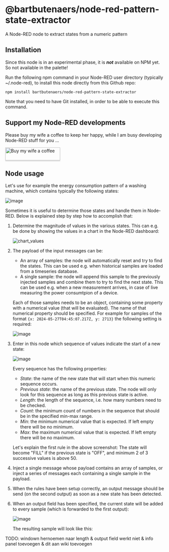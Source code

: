 # @bartbutenaers/node-red-pattern-state-extractor
A Node-RED node to extract states from a numeric pattern

## Installation

Since this node is in an experimental phase, it is ***not*** available on NPM yet.  So not available in the palette!

Run the following npm command in your Node-RED user directory (typically ~/.node-red), to install this node directly from this Github repo:
```
npm install bartbutenaers/node-red-pattern-state-extractor
```
Note that you need to have Git installed, in order to be able to execute this command.

## Support my Node-RED developments

Please buy my wife a coffee to keep her happy, while I am busy developing Node-RED stuff for you ...

<a href="https://www.buymeacoffee.com/bartbutenaers" target="_blank"><img src="https://www.buymeacoffee.com/assets/img/custom_images/orange_img.png" alt="Buy my wife a coffee" style="height: 41px !important;width: 174px !important;box-shadow: 0px 3px 2px 0px rgba(190, 190, 190, 0.5) !important;-webkit-box-shadow: 0px 3px 2px 0px rgba(190, 190, 190, 0.5) !important;" ></a>

## Node usage
Let's use for example the energy consumption pattern of a washing machine, which contains typically the following states:

![image](https://github.com/bartbutenaers/node-red-pattern-state-extractor/assets/14224149/7d7f7f22-8120-4050-832f-77d0e750c872)

Sometimes it is useful to determine those states and handle them in Node-RED.  Below is explained step by step how to accomplish that:

1. Determine the magnitude of values in the various states.  This can e.g. be done by showing the values in a chart in the Node-RED dashboard:

   ![chart_values](https://github.com/bartbutenaers/node-red-pattern-state-extractor/assets/14224149/287d7a7c-3b02-4059-b6ba-edd8cb3b0909)

2. The payload of the input messages can be:
   + An array of samples: the node will automatically reset and try to find the states.  This can be used e.g. when historical samples are loaded from a timeseries database.
   + A single sample: the node will append this sample to the previously injected samples and combine them to try to find the next state.  This can be used e.g. when a new measurement arrives, in case of live measuring the power consumtpion of a device.

   Each of those samples needs to be an object, containing some property with a numerical value (that will be evaluated).  The name of that numerical property should be specified.  For example for samples of the format `{x: 2024-05-27T04:45:07.217Z, y: 2713}` the following setting is required:

   ![image](https://github.com/bartbutenaers/node-red-pattern-state-extractor/assets/14224149/6e842b75-d449-4798-8fdc-900d0b78b058)

3. Enter in this node which sequence of values indicate the start of a new state:

   ![image](https://github.com/bartbutenaers/node-red-pattern-state-extractor/assets/14224149/aed6d51d-60ee-4ea2-a5b5-610eb1aa33c6)

   Every sequence has the following properties:
   + *State*: the name of the new state that will start when this numeric sequence occurs.
   + *Previous state*: the name of the previous state.  The node will only look for this sequence as long as this previous state is active.
   + *Length*: the length of the sequence, i.e. how many numbers need to be checked.
   + *Count*: the minimum count of numbers in the sequence that should be in the specified min-max range.
   + *Min*: the minimum numerical value that is expected.  If left empty there will be no minimum.
   + *Max*: the maximum numerical value that is expected.  If left empty there will be no maximum.

   Let's explain the first rule in the above screenshot:  The state will become "FILL" if the previous state is "OFF", and minimum 2 of 3 successive values is above 50.

5. Inject a single message whose payload contains an array of samples, or inject a series of messages each containing a single sample in the payload.

6. When the rules have been setup correctly, an output message should be send (on the second output) as soon as a new state has been detected.

7. When an output field has been specified, the current state will be added to every sample (which is forwarded to the first output):

   ![image](https://github.com/bartbutenaers/node-red-pattern-state-extractor/assets/14224149/b94c7354-b8b8-4b1e-bec5-6091436e8580)

   The resulting sample will look like this:

TODO: windown hernoemen naar length & output field werkt niet & info panel toevoegen & dit aan wiki toevoegen
